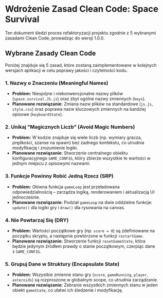 # Wdrożenie Zasad Clean Code: Space Survival

Ten dokument śledzi proces refaktoryzacji projektu zgodnie z 5 wybranymi zasadami Clean Code, prowadząc do wersji 1.0.0.

## Wybrane Zasady Clean Code

Poniżej znajduje się 5 zasad, które zostaną zaimplementowane w kolejnych wersjach aplikacji w celu poprawy jakości i czytelności kodu.

### 1. Nazwy o Znaczeniu (Meaningful Names)
- **Problem:** Niespójne i niekonwencjonalne nazwy plików (`space.survival.JS.js`) oraz zbyt ogólne nazwy zmiennych (`keys`).
- **Planowane rozwiązanie:** Zmiana nazw plików na standardowe (`js.js`, `style.css`) oraz poprawa nazw kluczowych zmiennych na bardziej opisowe (`keyboardState`).

### 2. Unikaj "Magicznych Liczb" (Avoid Magic Numbers)
- **Problem:** W kodzie znajduje się wiele liczb (np. wymiary gracza, prędkości, szanse na spawn) bez żadnego kontekstu, co utrudnia modyfikację i zrozumienie logiki.
- **Planowane rozwiązanie:** Stworzenie centralnego obiektu konfiguracyjnego `GAME_CONFIG`, który zbierze wszystkie te wartości w jednym miejscu z opisowymi nazwami.

### 3. Funkcje Powinny Robić Jedną Rzecz (SRP)
- **Problem:** Główna funkcja `gameLoop` jest przeładowana odpowiedzialnością – zarządza logiką, renderowaniem i aktualizacją UI jednocześnie.
- **Planowane rozwiązanie:** Podział `gameLoop` na dwie oddzielne funkcje: `update()` dla logiki gry i `draw()` dla rysowania na canvas.

### 4. Nie Powtarzaj Się (DRY)
- **Problem:** Wartości początkowe gry (np. `score = 0`) są zdefiniowane na początku skryptu, a następnie powtórzone w funkcji `restartGame`.
- **Planowane rozwiązanie:** Stworzenie funkcji `resetGameState`, która będzie jedynym źródłem prawdy o stanie początkowym, czerpiąc dane z `GAME_CONFIG`.

### 5. Grupuj Dane w Struktury (Encapsulate State)
- **Problem:** Wszystkie zmienne stanu gry (`score`, `gameRunning`, `player`, `asteroids`) są rozproszone w globalnym scope, co utrudnia zarządzanie.
- **Planowane rozwiązanie:** Zebranie wszystkich zmiennych stanu w jeden obiekt `gameState`, co ułatwi ich śledzenie i modyfikację.
